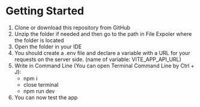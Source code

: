 # Getting Started
1. Clone or download this repository from GitHub
2. Unzip the folder if needed and then go to the path in File Expoler where the folder is located
3. Open the folder in your IDE
4. You should create a .env file and declare a variable with a URL for your requests on the server side. (name of variable: VITE_APP_API_URL)
5. Write in Command Line (You can open Terminal Command Line by Ctrl + J):
    - npm i
    - close terminal
    - npm run dev
6. You can now test the app

